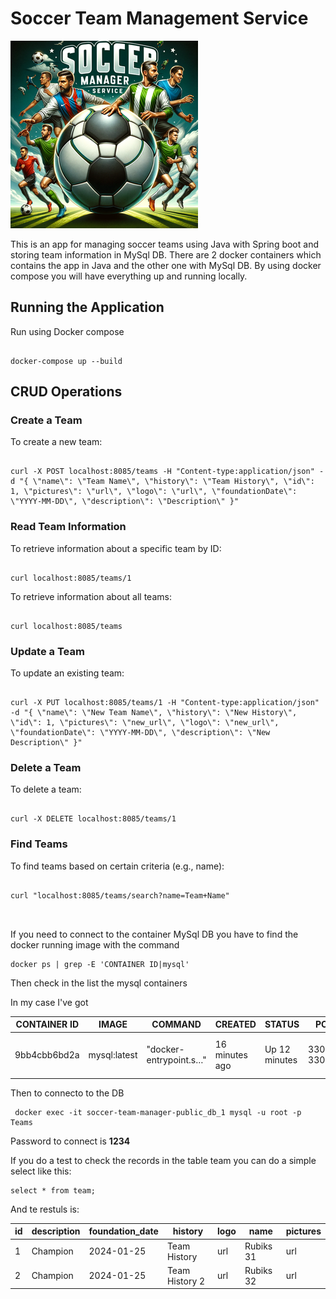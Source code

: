 
  

# Soccer Team Management Service

![Logo](src/main/resources/static/logo.png)

  

This is an app for managing soccer teams using Java with Spring boot and storing team information in MySql DB.
There are 2 docker containers which contains the app in Java and the other one with MySql DB.
By using docker compose you will have everything up and running locally.


  

## Running the Application

  
Run using Docker compose

```

docker-compose up --build

```

## CRUD Operations

  

### Create a Team

To create a new team:

```

curl -X POST localhost:8085/teams -H "Content-type:application/json" -d "{ \"name\": \"Team Name\", \"history\": \"Team History\", \"id\": 1, \"pictures\": \"url\", \"logo\": \"url\", \"foundationDate\": \"YYYY-MM-DD\", \"description\": \"Description\" }"

```

  

### Read Team Information

To retrieve information about a specific team by ID:

```

curl localhost:8085/teams/1

```

  

To retrieve information about all teams:

```

curl localhost:8085/teams

```

  

### Update a Team

To update an existing team:

```

curl -X PUT localhost:8085/teams/1 -H "Content-type:application/json" -d "{ \"name\": \"New Team Name\", \"history\": \"New History\", \"id\": 1, \"pictures\": \"new_url\", \"logo\": \"new_url\", \"foundationDate\": \"YYYY-MM-DD\", \"description\": \"New Description\" }"

```

  

### Delete a Team

To delete a team:

```

curl -X DELETE localhost:8085/teams/1

```

  

### Find Teams

To find teams based on certain criteria (e.g., name):

```

curl "localhost:8085/teams/search?name=Team+Name"

  

```

If you need to connect to the container MySql DB you have to find the docker running image with the command
```
docker ps | grep -E 'CONTAINER ID|mysql'
```
Then check in the list the mysql containers

In my case I've got

| CONTAINER ID | IMAGE        | COMMAND                | CREATED        | STATUS       | PORTS                  | NAMES                                 |
|--------------|--------------|------------------------|----------------|--------------|------------------------|---------------------------------------|
| 9bb4cbb6bd2a | mysql:latest | "docker-entrypoint.s…" | 16 minutes ago | Up 12 minutes | 3306/tcp, 33060/tcp    | soccer-team-manager-public_db_1       |

Then to connecto to the DB
```
 docker exec -it soccer-team-manager-public_db_1 mysql -u root -p Teams
```

Password to connect is **1234**

If you do a test to check the records in the table team you can do a simple select like this:
```
select * from team;
```
And te restuls is:

| id | description | foundation_date | history       | logo | name      | pictures |
|----|-------------|-----------------|---------------|------|-----------|----------|
| 1  | Champion    | 2024-01-25      | Team History  | url  | Rubiks 31 | url      |
| 2  | Champion    | 2024-01-25      | Team History 2| url  | Rubiks 32 | url      |
